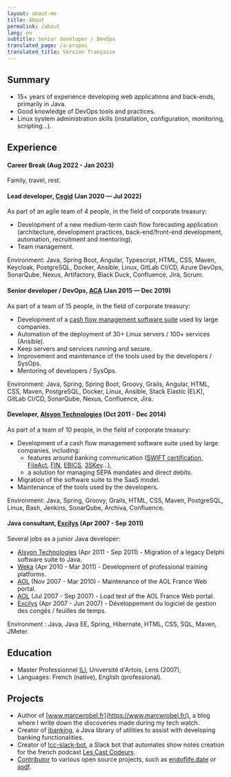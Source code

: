 ```yaml
---
layout: about-me
title: About
permalink: /about
lang: en
subtitle: Senior developer / DevOps
translated_page: /a-propos
translated_title: Version française
---
```


## Summary

- 15+ years of experience developing web applications and back-ends, primarily in Java.
- Good knowledge of DevOps tools and practices.
- Linux system administration skills (installation, configuration, monitoring, scripting…).

## Experience

#### Career Break (Aug 2022 - Jan 2023)

Family, travel, rest.

#### Lead developer, [Cegid](https://www.linkedin.com/company/cegid/) (Jan 2020 — Jul 2022)

As part of an agile team of 4 people, in the field of corporate treasury:

- Development of a new medium-term cash flow forecasting application (architecture, development
  practices, back-end/front-end development, automation, recruitment and mentoring),
- Team management.

Environment: Java, Spring Boot, Angular, Typescript, HTML, CSS, Maven, Keycloak, PostgreSQL, Docker,
Ansible, Linux, GitLab CI/CD, Azure DevOps, SonarQube, Nexus, Artifactory, Black Duck, Confluence,
Jira, Scrum.

#### Senior developer / DevOps, [ACA](https://www.cegid.com/fr/presse/cegid-confirme-lacquisition-daca/) (Jan 2015 — Dec 2019)

As part of a team of 15 people, in the field of corporate treasury:

- Development of a [cash flow management software suite](https://www.cegid.com/fr/produits/cegid-treasury/)
  used by large companies.
- Automation of the deployment of 30+ Linux servers / 100+ services (Ansible).
- Keep servers and services running and secure.
- Improvement and maintenance of the tools used by the developers / SysOps.
- Mentoring of developers / SysOps.

Environment: Java, Spring, Spring Boot, Groovy, Grails, Angular, HTML, CSS, Maven, PostgreSQL,
Docker, Linux, Ansible, Stack Elastic (ELK), GitLab CI/CD, SonarQube, Nexus, Confluence, Jira.

#### Developer, [Alsyon Technologies](https://www.cambonpartners.com/en/transactions/none-none-62) (Oct 2011 - Dec 2014)

As part of a team of 10 people, in the field of corporate treasury:

- Development of a cash flow management software suite used by large companies, including:
  - features around banking communication
    ([SWIFT certification](https://www.swift.com/about-us/swift-partner-programme/find-partner/swift-compatible-interface-programme),
    [FileAct](https://www.swift.com/our-solutions/global-financial-messaging/fileact),
    [FIN](https://www.swift.com/our-solutions/global-financial-messaging/fin),
    [EBICS](https://fr.wikipedia.org/wiki/Electronic_Banking_Internet_Communication_Standard),
    [3SKey](https://www.swift.com/our-solutions/corporates/control/order-3skey)…),
  - a solution for managing SEPA mandates and direct debits.
- Migration of the software suite to the SaaS model.
- Maintenance of the tools used by the developers.

Environment: Java, Spring, Groovy, Grails, HTML, CSS, Maven, PostgreSQL, Linux, Bash, Jenkins,
SonarQube, Archiva, Confluence.

#### Java consultant, [Excilys](https://www.linkedin.com/company/groupe-excilys/) (Apr 2007 - Sep 2011)

Several jobs as a junior Java developer:

- [Alsyon Technologies](https://www.linkedin.com/company/alsyon-technologies) (Apr 2011 - Sep 2011) -
  Migration of a legacy Delphi software suite to Java.
- [Weka](https://www.linkedin.com/company/weka-france/) (Apr 2010 - Mar 2011) - Development of
  professional training platforms.
- [AOL](https://www.linkedin.com/company/aol/) (Nov 2007 - Mar 2010) - Maintenance of the AOL
  France Web portal.
- [AOL](https://www.linkedin.com/company/aol/) (Jul 2007 - Sep 2007) - Load test of the AOL
  France Web portal.
- [Excilys](https://www.linkedin.com/company/groupe-excilys/) (Apr 2007 - Jun 2007) - Développement
  du logiciel de gestion des congés / feuilles de temps.

Environment : Java, Java EE, Spring, Hibernate, HTML, CSS, SQL, Maven, JMeter.

## Education

- Master Professionnel [ILI](https://www.cril.univ-artois.fr/master/ili/m2proili-home.html),
  Université d'Artois, Lens (2007),
- Languages: French (native), English (professional).

## Projects

- Author of [www.marcwrobel.fr](https://www.marcwrobel.fr/), a blog where I write down the
  discoveries made during my tech watch.
- Creator of [jbanking](https://github.com/marcwrobel/jbanking), a Java library of utilities to
  assist with developing banking functionalities.
- Creator of [lcc-slack-bot](https://github.com/lescastcodeurs/lcc-slack-bot), a Slack bot that
  automates show notes creation for the french podcast [Les Cast Codeurs](https://lescastcodeurs.com/).
- [Contributor](https://github.com/marcwrobel) to various open source projects, such as
  [endoflife.date](https://github.com/endoflife-date/endoflife.date) or
  [asdf](https://github.com/asdf-community).
